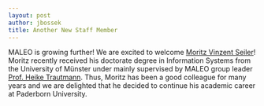 ```yaml
---
layout: post
author: jbossek
title: Another New Staff Member
---
```


<p>MALEO is growing further! We are excited to welcome <a href='{{ "/staff.html" | absolute_url }}#staff_member_mseiler'>Moritz Vinzent Seiler</a>! Moritz recently received his doctorate degree in Information Systems from the University of Münster under mainly supervised by MALEO group leader <a href='{{ "/staff.html" | absolute_url }}#staff_member_htrautmann'>Prof. Heike Trautmann</a>. Thus, Moritz has been a good colleague for many years and we are delighted that he decided to continue his academic career at Paderborn University.</p>
